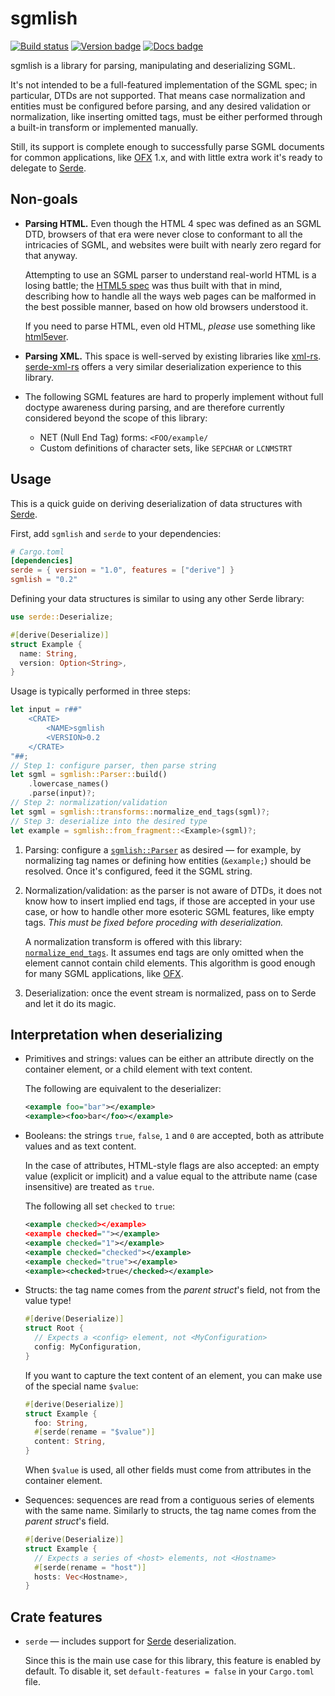 sgmlish
=======

[![Build status]](https://github.com/mernen/sgmlish/actions/workflows/ci.yml)
[![Version badge]](https://crates.io/crates/sgmlish)
[![Docs badge]](https://docs.rs/sgmlish)

sgmlish is a library for parsing, manipulating and deserializing SGML.

It's not intended to be a full-featured implementation of the SGML spec;
in particular, DTDs are not supported. That means case normalization and entities
must be configured before parsing, and any desired validation or normalization,
like inserting omitted tags, must be either performed through a built-in transform
or implemented manually.

Still, its support is complete enough to successfully parse SGML documents for
common applications, like [OFX] 1.x, and with little extra work it's ready to
delegate to [Serde].


## Non-goals

* **Parsing HTML.** Even though the HTML 4 spec was defined as an SGML DTD,
  browsers of that era were never close to conformant to all the intricacies of
  SGML, and websites were built with nearly zero regard for that anyway.

  Attempting to use an SGML parser to understand real-world HTML is a losing battle;
  the [HTML5 spec] was thus built with that in mind, describing how to handle
  all the ways web pages can be malformed in the best possible manner, based on
  how old browsers understood it.

  If you need to parse HTML, even old HTML, *please* use something like [html5ever].

* **Parsing XML.** This space is well-served by existing libraries like [xml-rs].
  [serde-xml-rs] offers a very similar deserialization experience to this library.

* The following SGML features are hard to properly implement without full doctype
  awareness during parsing, and are therefore currently considered beyond the
  scope of this library:
  * NET (Null End Tag) forms: `<FOO/example/`
  * Custom definitions of character sets, like `SEPCHAR` or `LCNMSTRT`


## Usage

This is a quick guide on deriving deserialization of data structures with [Serde].

First, add `sgmlish` and `serde` to your dependencies:

```toml
# Cargo.toml
[dependencies]
serde = { version = "1.0", features = ["derive"] }
sgmlish = "0.2"
```

Defining your data structures is similar to using any other Serde library:

```rust
use serde::Deserialize;

#[derive(Deserialize)]
struct Example {
  name: String,
  version: Option<String>,
}
```

Usage is typically performed in three steps:

```rust
let input = r##"
    <CRATE>
        <NAME>sgmlish
        <VERSION>0.2
    </CRATE>
"##;
// Step 1: configure parser, then parse string
let sgml = sgmlish::Parser::build()
    .lowercase_names()
    .parse(input)?;
// Step 2: normalization/validation
let sgml = sgmlish::transforms::normalize_end_tags(sgml)?;
// Step 3: deserialize into the desired type
let example = sgmlish::from_fragment::<Example>(sgml)?;
```

1.  Parsing: configure a [`sgmlish::Parser`] as desired — for example, by
    normalizing tag names or defining how entities (`&example;`) should be resolved.
    Once it's configured, feed it the SGML string.

2.  Normalization/validation: as the parser is not aware of DTDs, it does not know
    how to insert implied end tags, if those are accepted in your use case, or
    how to handle other more esoteric SGML features, like empty tags.
    *This must be fixed before proceding with deserialization.*

    A normalization transform is offered with this library: [`normalize_end_tags`].
    It assumes end tags are only omitted when the element cannot contain child
    elements. This algorithm is good enough for many SGML applications, like [OFX].

3.  Deserialization: once the event stream is normalized, pass on to Serde
    and let it do its magic.


## Interpretation when deserializing

* Primitives and strings: values can be either an attribute directly on the
  container element, or a child element with text content.

  The following are equivalent to the deserializer:

  ```xml
  <example foo="bar"></example>
  <example><foo>bar</foo></example>
  ```

* Booleans: the strings `true`, `false`, `1` and `0` are accepted,
  both as attribute values and as text content.

  In the case of attributes, HTML-style flags are also accepted:
  an empty value (explicit or implicit) and a value equal to the attribute name
  (case insensitive) are treated as `true`.

  The following all set `checked` to `true`:

  ```xml
  <example checked></example>
  <example checked=""></example>
  <example checked="1"></example>
  <example checked="checked"></example>
  <example checked="true"></example>
  <example><checked>true</checked></example>
  ```

* Structs: the tag name comes from the *parent struct*'s field, not from the value type!

  ```rust
  #[derive(Deserialize)]
  struct Root {
    // Expects a <config> element, not <MyConfiguration>
    config: MyConfiguration,
  }
  ```

  If you want to capture the text content of an element, you can make use of
  the special name `$value`:

  ```rust
  #[derive(Deserialize)]
  struct Example {
    foo: String,
    #[serde(rename = "$value")]
    content: String,
  }
  ```

  When `$value` is used, all other fields must come from attributes in the
  container element.

* Sequences: sequences are read from a contiguous series of elements
  with the same name.
  Similarly to structs, the tag name comes from the *parent struct*'s field.

  ```rust
  #[derive(Deserialize)]
  struct Example {
    // Expects a series of <host> elements, not <Hostname>
    #[serde(rename = "host")]
    hosts: Vec<Hostname>,
  }
  ```


## Crate features

* `serde` — includes support for [Serde] deserialization.

  Since this is the main use case for this library, this feature is enabled by default.
  To disable it, set `default-features = false` in your `Cargo.toml` file.


[HTML5 spec]: https://html.spec.whatwg.org/multipage/parsing.html#parsing
[html5ever]: https://lib.rs/crates/html5ever
[OFX]: https://en.wikipedia.org/wiki/Open_Financial_Exchange
[Serde]: https://serde.rs
[serde-xml-rs]: https://lib.rs/crates/serde-xml-rs
[xml-rs]: https://lib.rs/crates/xml-rs
[`sgmlish::Parser`]: https://docs.rs/sgmlish/*/sgmlish/sgmlish/parser/struct.Parser.html
[`normalize_end_tags`]: https://docs.rs/sgmlish/*/sgmlish/transforms/fn.normalize_end_tags.html

[Build status]: https://github.com/mernen/sgmlish/actions/workflows/ci.yml/badge.svg
[Version badge]: https://img.shields.io/crates/v/sgmlish.svg
[Docs badge]: https://img.shields.io/docsrs/sgmlish
